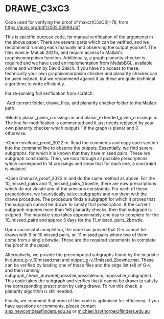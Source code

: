 # DRAWE_C3xC3
Code used for verifying the proof of maxcr(C3xC3)=78, from https://arxiv.org/pdf/2005.06699.pdf

This is specific purpose code, for manual verification of the arguments in the above paper. There are several parts which can be verified, and we recommend running each manually and observing the output yourself. The files work in Matlab 2021b, and require access to Matlab's graphisomorphism function. Additionally, a graph planarity checker is required and we have used an implementation from MatlabBGL, available online and written by David Gleich. If you have no access to these, technically your own graphisomorphsim checker and planarity checker can be used instead, but we recommend against it as these are quite technical algorithms to write efficiently.

For re-running full verification from scratch:

-Add current folder, drawe_files, and planarity checker folder to the Matlab path.

-Modify planar_given_crossings.m and planar_extended_given_crossings.m. The line for modification is commented and it just needs replaced by your own planarity checker which outputs 1 if the graph is planar and 0 otherwise.

-Open envelope_proof_2022.m. Read the comments and copy each section into the command line to observe the outputs. Essentially, we find several subgraphs, for which it is known that they have missed pairs. These are subgraph constraints. Then, we loop through all possible prescriptions which correspond to 14 crossings and show that for each one, a constraint is violated.

-Open GminusV_proof_2022.m and do the same method as above. For the 10_missed_pairs and 11_missed_pairs_2bowtie, there are now prescriptions which do not violate any of the previous constraints. For each of these prescriptions, we heuristically select subgraphs and run them with the drawe procedure. The procedure finds a subgraph for which it proves that the subgraph cannot be drawn to satisfy that prescription. If the current subgraph requires more than 1e8 planarity checks, then that subgraph is skipped. The heuristic step takes approximately one day to complete for the 10_missed_pairs and approx 3 days for the 11_missed_pairs_2bowtie. 

Upon successful completion, the code has proved that G-v cannot be drawn with 9 or 10 missed pairs, or, 11 missed pairs where two of them come from a single bowtie. These are the required statements to complete the proof in the paper.

Alternatively, we provide the precomputed subgraphs found by the heuristic in output_g-v_10missed.mat and output_g-v_11missed_2bowtie.mat. These can be verified by loading one of these files and the edge list (el) of G-v, and then running subgraph_check_drawe(el,possible,possiblenum,impossible_subgraphs). This code takes the subgraph and verifies that it cannot be drawn to satisfy the corresponding prescription by using drawe. To run this check, a planarity algorithm is still needed.

Finally, we comment that none of this code is optimised for efficiency. If you have questions or comments, please contact alex.newcombe@flinders.edu.au or michael.haythorpe@flinders.edu.au

